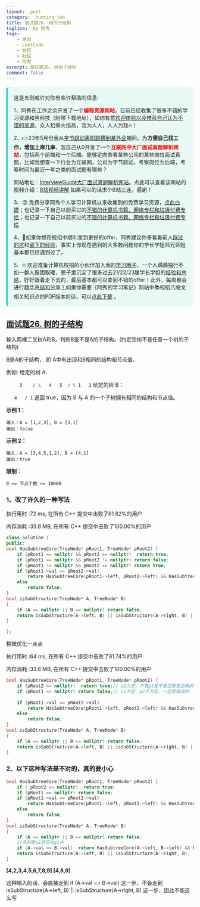 ```yaml
---
layout:  post
category:  hunting_job
title: 面试题26. 树的子结构
tagline:  by 阿秀
tags:
    - 原创
    - LeetCode
    - 校招
    - 社招
    - 阿秀
excerpt: 面试题26. 树的子结构
comment: false
---
```






<div style="border-color: #24C6DC;
            background-color: #e9f9f3;         
            margin: 1rem 0;
        padding: .25rem 1rem;
        border-left-width: .3rem;
        border-left-style: solid;
        border-radius: .5rem;
        color: inherit;">
  <p>这是五则或许对你有些许帮助的信息:</p>
<p>1、阿秀在工作之余开发了一个<span style="font-weight:bold;color:red">编程资源网站</span>，目前已经收集了很多不错的学习资源和黑科技（附带下载地址），如你有意<a href="https://www.cxypron.com/home" target="_blank">欢迎体验以及推荐自己认为不错的资源</a>，众人拾柴火焰高，我为人人，人人为我🔥！</p>  <p>2、👉23年5月份我从<a style="text-decoration: underline" href="https://mp.weixin.qq.com/s/zKItpGwIkHKK4g2aOlL2rA" target="_blank">字节跳动离职跳槽到某外企</a>期间，为<span style="font-weight:bold">方便自己找工作，增加上岸几率</span>，我自己从0开发了一个<span style="font-weight:bold;color:red">互联网中大厂面试真题解析网站</span>，包括两个前端和一个后端。能够定向查看某些公司的某些岗位面试真题，比如我想查一下行业为互联网，公司为字节跳动，考察岗位为后端，考察时间为最近一年之类的面试题有哪些？
<div align="center">
</div>网站地址：<a style="text-decoration: underline" href="https://top.interviewguide.cn/" target="_blank">InterviewGuide大厂面试真题解析网站</a>。点此可以查看该网站的视频介绍：<a style="text-decoration: underline" href="https://www.bilibili.com/video/BV1f94y1C7BL" target="_blank">B站视频讲解</a>   如果可以的话求个B站三连，感谢！
  </p>
  <p>3、😍
    免费分享阿秀个人学习计算机以来收集到的免费学习资源，<a style="text-decoration: underline" href="/notes/07-resources/01-free/01-introduce.html" target="_blank">点此白嫖</a>；也记录一下自己以前买过的<a style="text-decoration: underline" href="/notes/07-resources/02-precious.html" target="_blank">不错的计算机书籍、网络专栏和垃圾付费专栏</a>；也记录一下自己以前买过的<a style="text-decoration: underline" href="/notes/07-resources/02-precious.html" target="_blank">不错的计算机书籍、网络专栏和垃圾付费专栏</a>
  </p>
  <p>4、🚀如果你想在校招中顺利拿到更好的offer，阿秀建议你多看看前人<a style="text-decoration: underline" href="https://www.yuque.com/tuobaaxiu/httmmc/npg1k81zeq4wfpyz" target="_blank">踩过的坑</a>和<a style="text-decoration: underline"  target="_blank" href="https://www.yuque.com/tuobaaxiu/httmmc/gge9ppd0mbu2d3dp">留下的经验</a>，事实上你现在遇到的大多数问题你的学长学姐师兄师姐基本都已经遇到过了。
  </p>
  <p>5、🔥 欢迎准备计算机校招的小伙伴加入我的<a  style="text-decoration: underline" href="https://www.yuque.com/tuobaaxiu/httmmc/xg0otqvc17wfx4u9" target="_blank">学习圈子</a>，一个人踽踽独行不如一群人报团取暖，圈子里沉淀了很多过去21/22/23届学长学姐的<a  style="text-decoration: underline" href="https://www.yuque.com/tuobaaxiu/httmmc/gge9ppd0mbu2d3dp" target="_blank">经验和总结</a>，好好跟着走下去的，最后基本都可以拿到不错的offer！此外，每周都会进行<a  style="text-decoration: underline" href="https://www.yuque.com/tuobaaxiu/httmmc/npg1k81zeq4wfpyz" target="_blank">精华总结和分享！</a>如果你需要《阿秀的学习笔记》网站中📚︎校招八股文相关知识点的PDF版本的话，可以<a style="text-decoration: underline" href="https://www.yuque.com/tuobaaxiu/httmmc/qs0yn66apvkzw0ps" target="_blank">点此下载</a> 。</p>   </div>




## [面试题26. 树的子结构](https://leetcode-cn.com/problems/shu-de-zi-jie-gou-lcof/)

输入两棵二叉树A和B，判断B是不是A的子结构。(约定空树不是任意一个树的子结构)

B是A的子结构， 即 A中有出现和B相同的结构和节点值。

例如:
给定的树 A:

`     3    / \   4   5  / \ 1   2`
给定的树 B：

`   4   / 1`
返回 true，因为 B 与 A 的一个子树拥有相同的结构和节点值。

**示例 1：**

```
输入：A = [1,2,3], B = [3,1]
输出：false
```

**示例 2：**

```
输入：A = [3,4,5,1,2], B = [4,1]
输出：true
```

**限制：**

```
0 <= 节点个数 <= 10000
```

### 1、改了许久的一种写法

执行用时 :72 ms, 在所有 C++ 提交中击败了61.82%的用户

内存消耗 :33.6 MB, 在所有 C++ 提交中击败了100.00%的用户

~~~C++
class Solution {
public:
bool HasSubtreeCore(TreeNode* pRoot1, TreeNode* pRoot2) {
	if (pRoot1 == nullptr && pRoot2 == nullptr)  return true;
	if (pRoot1 == nullptr && pRoot2 != nullptr) return false;
	if (pRoot1 != nullptr && pRoot2 == nullptr) return true;
	if (pRoot1->val == pRoot2->val)
		return HasSubtreeCore(pRoot1->left, pRoot2->left) && HasSubtreeCore(pRoot1->right, pRoot2->right); // 这里必须是 与
	else
		return false;
}
bool isSubStructure(TreeNode* A, TreeNode* B)
{
	if (A == nullptr || B == nullptr) return false;
	return isSubStructure(A->left, B) || isSubStructure(A->right, B) || HasSubtreeCore(A,B);//注意这里的写法是 或
}

};
~~~





稍微优化一点点

执行用时 :64 ms, 在所有 C++ 提交中击败了81.74%的用户

内存消耗 :33.6 MB, 在所有 C++ 提交中击败了100.00%的用户

~~~C++
bool HasSubtreeCore(TreeNode* pRoot1, TreeNode* pRoot2) {
	if (pRoot2 == nullptr)  return true;// p2为空，不管p1是不是空都是正确的
	if (pRoot1 == nullptr) return false;// p1为空，p2不为空，一定是错误的
    
	if (pRoot1->val == pRoot2->val)
		return HasSubtreeCore(pRoot1->left, pRoot2->left) && HasSubtreeCore(pRoot1->right, pRoot2->right);// 这里必须是 与
	else
		return false;
}
bool isSubStructure(TreeNode* A, TreeNode* B)
{
	if (A == nullptr || B == nullptr) return false;
	return isSubStructure(A->left, B) || isSubStructure(A->right, B) || HasSubtreeCore(A,B);//注意这里的写法是 或
}
~~~

### 2、以下这种写法是不对的，真的要小心

~~~C++
bool HasSubtreeCore(TreeNode* pRoot1, TreeNode* pRoot2) {
	if ( pRoot2 == nullptr)  return true;
	if (pRoot1 == nullptr) return false;
	if (pRoot1->val == pRoot2->val)
		return HasSubtreeCore(pRoot1->left, pRoot2->left) && HasSubtreeCore(pRoot1->right, pRoot2->right);
	else
		return false;
}
bool isSubStructure(TreeNode* A, TreeNode* B)
{
	if (A == nullptr || B == nullptr) return false;
	//先判断p2是否在p1中
	if (A->val == B->val)  return HasSubtreeCore(A->left, B->left) && HasSubtreeCore(A->right, B->right); //不可以在这里直接判断其左右子树，因为有时候树中有可能有重复的数字
	return isSubStructure(A->left, B) || isSubStructure(A->right, B);
}
~~~

**[4,2,3,4,5,6,7,8,9]
[4,8,9]**

这种输入的话，会直接走到  if (A->val == B->val) 这一步，不会走到 isSubStructure(A->left, B) || isSubStructure(A->right, B) 这一步，因此不能这么写





